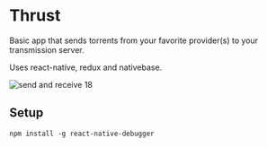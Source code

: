 # Thrust

Basic app that sends torrents from your favorite provider(s) to your transmission server.

Uses react-native, redux and nativebase.

![send and receive 18](https://cloud.githubusercontent.com/assets/10952529/19730602/5b12b864-9b60-11e6-89ec-347187561808.gif)

## Setup

`npm install -g react-native-debugger`
